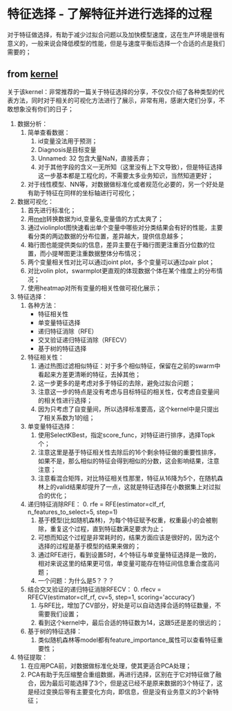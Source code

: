 # 特征选择 - 了解特征并进行选择的过程

对于特征做选择，有助于减少过拟合问题以及加快模型速度，这在生产环境是很有意义的，一般来说会降低模型的性能，但是与速度平衡后选择一个合适的点是我们需要的；

## from [kernel](https://www.kaggle.com/kanncaa1/feature-selection-and-data-visualization?scriptVersionId=4107374)

关于该kernel：非常推荐的一篇关于特征选择的分享，不仅仅介绍了各种类型的代表方法，同时对于相关的可视化方法进行了展示，非常有用，感谢大佬们分享，不敢想象没有你们的日子；

1. 数据分析：
    1. 简单查看数据：
        1. id变量没法用于预测；
        2. Diagnosis是目标变量
        3. Unnamed: 32 包含大量NaN，直接丢弃；
        4. 对于其他字段的含义一无所知（这里没有上下文导致），但是特征选择这一步基本都是工程化的，不需要太多业务知识，当然知道更好；
    2. 对于线性模型、NN等，对数据做标准化或者规范化必要的，另一个好处是有助于特征在同样的坐标轴进行可视化；
2. 数据可视化：
    1. 首先进行标准化；
    2. 用[melt](https://pandas.pydata.org/pandas-docs/stable/reference/api/pandas.melt.html)转换数据为id,变量名,变量值的方式太爽了；
    3. 通过violinplot图快速看出单个变量中哪些对分类结果会有好的性能，主要看分类的两边数据的分布位置，差异越大，提供信息越多；
    4. 箱行图也能提供类似的信息，差异主要在于箱行图更注重百分位数的位置，而小提琴图更注重数据整体分布情况；
    5. 两个变量相关性对比可以通过joint plot，多个变量可以通过pair plot；
  	6. 对比volin plot，swarmplot更直观的体现数据个体在某个维度上的分布情况；
    7. 使用heatmap对所有变量的相关性做可视化展示；
3. 特征选择：
    1. 各种方法：
        - 特征相关性
        - 单变量特征选择
        - 递归特征消除（RFE）
        - 交叉验证递归特征消除（RFECV）
        - 基于树的特征选择
    2. 特征相关性：
        1. 通过热图过滤相似特征：对于多个相似特征，保留在之前的swarm中看起来方差更清晰的特征，去掉其他；
        2. 这一步更多的是考虑对多于特征的去除，避免过拟合问题；
        3. 注意这一步的特点是没有考虑与目标特征的相关性，仅考虑自变量间的相关性进行选择；
        4. 因为只考虑了自变量间，所以选择标准要高，这个kernel中是只提出了相关系数为1的组；
    3. 单变量特征选择：
        1. 使用SelectKBest，指定score_func，对特征进行排序，选择Topk个；
        2. 注意这里是基于特征相关性去除后的16个剩余特征做的重要性排序，如果不是，那么相似的特征会得到相似的分数，这会影响结果，注意注意；
        3. 注意看混合矩阵，对比特征相关性那里，特征从16降为5个，在随机森林上的valid结果却提升了一点，这就是特征选择在小数据集上对过拟合的优化；
    4. 递归特征消除RFE：
        0. rfe = RFE(estimator=clf_rf, n_features_to_select=5, step=1)
        1. 基于模型(比如随机森林)，为每个特征赋予权重，权重最小的会被剔除，重复这个过程，直到特征数满足要求为止；
        2. 可想而知这个过程是非常耗时的，结果方面应该是很好的，因为这个选择的过程是基于模型的结果来做的；
        3. 通过RFE进行，看到设置5时，4个特征与单变量特征选择是一致的，相对来说这里的结果更可信，单变量可能存在特征间信息重合度高问题；
        4. 一个问题：为什么是5？？？
    5. 结合交叉验证的递归特征消除RFECV：
        0. rfecv = RFECV(estimator=clf_rf, cv=5, step=1, scoring='accuracy')
        1. 与RFE比，增加了CV部分，好处是可以自动选择合适的特征数量，不需要我们设置；
        2. 看到这个kernel中，最后合适的特征数为14，这跟5还是差的很远的；
    6. 基于树的特征选择：
        1. 类似随机森林等model都有feature_importance_属性可以查看特征重要性；
4. 特征提取：
    1. 在应用PCA前，对数据做标准化处理，使其更适合PCA处理；
    2. PCA有助于先压缩整合重组数据，再进行选择，区别在于它对特征做了融合，因为最后可能选择了3个，但是这已经不是原来数据的3个特征了，这是经过变换后带有主要变化方向，即信息，但是没有业务意义的3个新特征；
